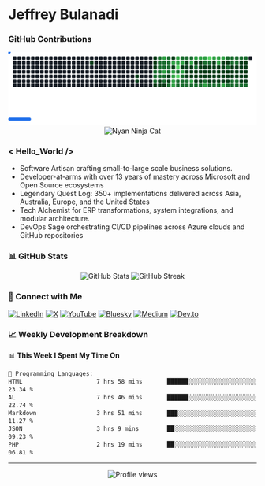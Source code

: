 # Jeffrey Bulanadi

### GitHub Contributions

<picture>
  <source
    media="(prefers-color-scheme: dark)"
    srcset="images/breakout-dark.svg"
  />
  <source
    media="(prefers-color-scheme: light)"
    srcset="images/breakout-light.svg"
  />
  <img alt="Breakout Game" src="images/breakout-dark.svg" />
</picture>

<div align="center">
  <img src="https://www.nyan.cat/cats/nyaninja.gif" alt="Nyan Ninja Cat" width="400"/>
</div>

### < Hello_World />
- Software Artisan crafting small-to-large scale business solutions.
- Developer-at-arms with over 13 years of mastery across Microsoft and Open Source ecosystems
- Legendary Quest Log: 350+ implementations delivered across Asia, Australia, Europe, and the United States
- Tech Alchemist for ERP transformations, system integrations, and modular architecture.
- DevOps Sage orchestrating CI/CD pipelines across Azure clouds and GitHub repositories

### 📊 GitHub Stats

<div align="center">
  <img src="https://github-readme-stats.vercel.app/api?username=jeffreybulanadi&show_icons=true&theme=tokyonight" alt="GitHub Stats" />
  <img src="https://github-readme-streak-stats.herokuapp.com/?user=jeffreybulanadi&theme=tokyonight" alt="GitHub Streak" />
</div>

### 🤝 Connect with Me

[![LinkedIn](https://img.shields.io/badge/LinkedIn-Connect-blue?style=for-the-badge&logo=linkedin)](https://linkedin.com/in/jeffreybulanadi)
[![X](https://img.shields.io/badge/Twitter-Follow-blue?style=for-the-badge&logo=twitter)](https://x.com/JeffreyBulanadi)
[![YouTube](https://img.shields.io/badge/YouTube-Subscribe-red?style=for-the-badge&logo=youtube)](https://youtube.com/@0xjeffreybulanadi)
[![Bluesky](https://img.shields.io/badge/Bluesky-Follow-00A8E8?style=for-the-badge&logo=bluesky)](https://bsky.app/profile/jeffreybulanadi.bsky.social)
[![Medium](https://img.shields.io/badge/Medium-Follow-black?style=for-the-badge&logo=medium)](https://medium.com/@jeffreybulanadi)
[![Dev.to](https://img.shields.io/badge/Dev.to-Follow-0A0A0A?style=for-the-badge&logo=devdotto)](https://dev.to/jeffreybulanadi)

### 📈 Weekly Development Breakdown

<!--START_SECTION:waka-->
📊 **This Week I Spent My Time On** 

```text
💬 Programming Languages: 
HTML                     7 hrs 58 mins       ██████░░░░░░░░░░░░░░░░░░░   23.34 % 
AL                       7 hrs 46 mins       ██████░░░░░░░░░░░░░░░░░░░   22.74 % 
Markdown                 3 hrs 51 mins       ███░░░░░░░░░░░░░░░░░░░░░░   11.27 % 
JSON                     3 hrs 9 mins        ██░░░░░░░░░░░░░░░░░░░░░░░   09.23 % 
PHP                      2 hrs 19 mins       ██░░░░░░░░░░░░░░░░░░░░░░░   06.81 % 
```


<!--END_SECTION:waka-->

---

<div align="center">
  <img src="https://komarev.com/ghpvc/?username=jeffreybulanadi&color=blue&style=flat-square" alt="Profile views" />
</div>
